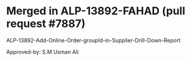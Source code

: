 # Merged in ALP-13892-FAHAD (pull request #7887)

ALP-13892-Add-Online-Order-groupId-in-Supplier-Drill-Down-Report

Approved-by: S.M Usman Ali
